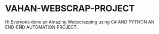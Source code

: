 # VAHAN-WEBSCRAP-PROJECT


Hi Everyone done an Amazing Webscrapping using C# AND PYTHON AN END-END AUTOMATION PROJECT..
